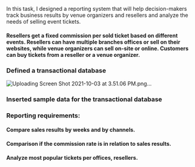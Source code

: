 In this task, I designed a reporting system that will help decision-makers track business results by venue organizers and resellers and analyze the needs of selling event tickets. 
  #### Resellers get a fixed commission per sold ticket based on different events. Resellers can have multiple branches offices or sell on their websites, while venue organizers can sell on-site or online. Customers can buy tickets from a reseller or a venue organizer.

### Defined a transactional database
![Uploading Screen Shot 2021-10-03 at 3.51.06 PM.png…](https://user-images.githubusercontent.com/72532551/135745264-2747dc25-886f-4e68-bc96-0357f7e663b1.png)

### Inserted sample data for the transactional database

### Reporting requirements:
  #### Compare sales results by weeks and by channels.
  #### Comparison if the commission rate is in relation to sales results.
  #### Analyze most popular tickets per offices, resellers.
